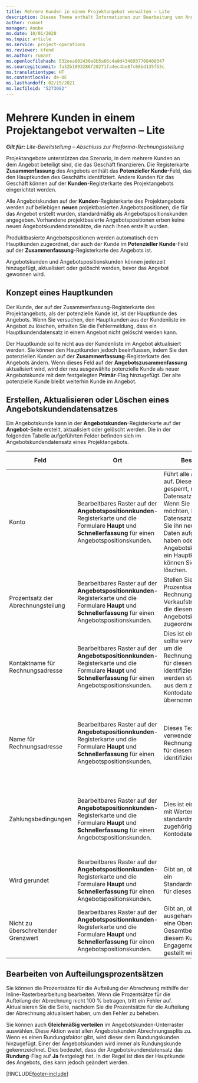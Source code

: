 ```yaml
---
title: Mehrere Kunden in einem Projektangebot verwalten – Lite
description: Dieses Thema enthält Informationen zur Bearbeitung von Angeboten, mit mehreren Kunden, die das Projekt finanzieren. (Sales)
author: rumant
manager: Annbe
ms.date: 10/01/2020
ms.topic: article
ms.service: project-operations
ms.reviewer: kfend
ms.author: rumant
ms.openlocfilehash: 532eea802430e8b5a66c4a0d4348937708400347
ms.sourcegitcommit: fa32b1893286f20271fa4ec4be8fc68bd135f53c
ms.translationtype: HT
ms.contentlocale: de-DE
ms.lasthandoff: 02/15/2021
ms.locfileid: "5273082"
---
```

# <a name="manage-multiple-customers-on-project-quotes---lite"></a>Mehrere Kunden in einem Projektangebot verwalten – Lite

_**Gilt für:** Lite-Bereitstellung – Abschluss zur Proforma-Rechnungsstellung_

Projektangebote unterstützen das Szenario, in dem mehrere Kunden an dem Angebot beteiligt sind, die das Geschäft finanzieren. Die Registerkarte **Zusammenfassung** des Angebots enthält das **Potenzieller Kunde**-Feld, das den Hauptkunden des Geschäfts identifiziert. Andere Kunden für das Geschäft können auf der **Kunden**-Registerkarte des Projektangebots eingerichtet werden.

Alle Angebotskunden auf der **Kunden**-Registerkarte des Projektangebots werden auf beliebigen **neuen** projektbasierten Angebotspositionen, die für das Angebot erstellt wurden, standardmäßig als Angebotspositionskunden angegeben. Vorhandene projektbasierte Angebotspositionen erben keine neuen Angebotskundendatensätze, die nach ihnen erstellt wurden.

Produktbasierte Angebotspositionen werden automatisch dem Hauptkunden zugeordnet, der auch der Kunde im **Potenzieller Kunde**-Feld auf der **Zusammenfassung**-Registerkarte des Angebots ist.

Angebotskunden und Angebotspositionskunden können jederzeit hinzugefügt, aktualisiert oder gelöscht werden, bevor das Angebot gewonnen wird.

## <a name="concept-of-a-primary-customer"></a>Konzept eines Hauptkunden

Der Kunde, der auf der Zusammenfassung-Registerkarte des Projektangebots, als der potenzielle Kunde ist, ist der Hauptkunde des Angebots. Wenn Sie versuchen, den Hauptkunden aus der Kundenliste im Angebot zu löschen, erhalten Sie die Fehlermeldung, dass ein Hauptkundendatensatz in einem Angebot nicht gelöscht werden kann.

Der Hauptkunde sollte nicht aus der Kundenliste im Angebot aktualisiert werden. Sie können den Hauptkunden jedoch beeinflussen, indem Sie den potenziellen Kunden auf der **Zusammenfassung**-Registerkarte des Angebots ändern. Wenn dieses Feld auf der **Angebotszusammenfassung** aktualisiert wird, wird der neu ausgewählte potenzielle Kunde als neuer Angebotskunde mit dem festgelegten **Primär**-Flag hinzugefügt. Der alte potenzielle Kunde bleibt weiterhin Kunde im Angebot.

## <a name="create-update-or-delete-a-quote-customer-record"></a>Erstellen, Aktualisieren oder Löschen eines Angebotskundendatensatzes

Ein Angebotskunde kann in der **Angebotskunden**-Registerkarte auf der **Angebot**-Seite erstellt, aktualisiert oder gelöscht werden. Die in der folgenden Tabelle aufgeführten Felder befinden sich im Angebotskundendatensatz eines Projektangebots.

| **Feld** | **Ort** | **Beschreibung** | **Downstream-Auswirkungen** |
| --- | --- | --- | --- |
| Konto | Bearbeitbares Raster auf der **Angebotspositionnkunden**-Registerkarte und die Formulare **Haupt** und **Schnellerfassung** für einen Angebotspositionskunden. | Führt alle aktiven Konten auf. Dieses Feld wird gesperrt, nachdem der Datensatz erstellt wurde. Wenn Sie ihn aktualisieren möchten, löschen Sie den Datensatz und erstellen Sie ihn neu. Wenn Sie Ist-Daten aufgezeichnet haben oder wenn der Angebotskundendatensatz ein Hauptkunde ist, können Sie den Datensatz löschen. | Angebotspositionskunden werden als Angebotspositionskunden kopiert, wenn eine Angebotsposition erstellt wird. Angebotskunden werden auch zu den Kunden der Projektvertrags kopiert, wenn ein Angebot gewonnen wird. |
| Prozentsatz der Abrechnungsteilung | Bearbeitbares Raster auf der **Angebotspositionnkunden**-Registerkarte und die Formulare **Haupt** und **Schnellerfassung** für einen Angebotspositionskunden. | Stellen Sie den Prozentsatz jeder nicht in Rechnung gestellten Verkaufstransaktion dar, die diesem Angebotskunden zugeordnet wird. | Wird zu neuen Angebotspositionen und zu Projektvertragskunden kopiert. |
| Kontaktname für Rechnungsadresse | Bearbeitbares Raster auf der **Angebotspositionnkunden**-Registerkarte und die Formulare **Haupt** und **Schnellerfassung** für einen Angebotspositionskunden. | Dies ist ein Textfeld und sollte verwendet werden, um die Rechnungskontaktperson für diesen Kunden zu identifizieren. Diese werden standardmäßig aus dem zugehörigen Kontodatensatz übernommen | Wird zu Projektvertragskunden kopiert, wenn ein Angebot gewonnen wird, und anschließend in das Feld „Vertragsname für Rechnungsadresse“ auf der Rechnung kopiert, die für diesen Kunden erstellt wurde. |
| Name für Rechnungsadresse | Bearbeitbares Raster auf der **Angebotspositionnkunden**-Registerkarte und die Formulare **Haupt** und **Schnellerfassung** für einen Angebotspositionskunden. | Dieses Textfeld sollte verwendet werden, um die Rechnungskontaktperson für diesen Kunden zu identifizieren. | Wird zum Projektvertragskunden kopiert, wenn ein Angebot gewonnen wird, und anschließend in das Feld **Vertragsname für Rechnungsadresse** auf der Rechnung kopiert, die für diesen Kunden erstellt wurde. |
| Zahlungsbedingungen | Bearbeitbares Raster auf der **Angebotspositionnkunden**-Registerkarte und die Formulare **Haupt** und **Schnellerfassung** für einen Angebotspositionskunden. | Dies ist ein Optionssatz mit Werten, die standardmäßig aus dem zugehörigen Kontodatensatz stammen. | Wird zum Projektvertragskunden kopiert, wenn ein Angebot gewonnen wird, und anschließend in das Feld **Vertragsname für Rechnungsadresse** auf der Rechnung kopiert, die für diesen Kunden erstellt wurde, |
| Wird gerundet | Bearbeitbares Raster auf der **Angebotspositionnkunden**-Registerkarte und die Formulare **Haupt** und **Schnellerfassung** für einen Angebotspositionskunden. | Gibt an, ob dieser Kunde ein Standardrundungskunde für dieses Geschäft ist. | Wird an die Projektvertragskunden kopiert, wenn ein Angebot gewonnen wird. |
| Nicht zu überschreitender Grenzwert | Bearbeitbares Raster auf der **Angebotspositionnkunden**-Registerkarte und die Formulare **Haupt** und **Schnellerfassung** für einen Angebotspositionskunden. | Gibt an, ob es ein ausgehandeltes Limit oder eine Obergrenze für den Gesamtbetrag gibt, der diesem Kunden für dieses Engagement in Rechnung gestellt wird | Wird an die Projektvertragskunden kopiert, wenn ein Angebot gewonnen wird. |

## <a name="editing-billing-split-percentages"></a>Bearbeiten von Aufteilungsprozentsätzen

Sie können die Prozentsätze für die Aufteilung der Abrechnung mithilfe der Inline-Rasterbearbeitung bearbeiten. Wenn die Prozentsätze für die Aufteilung der Abrechnung nicht 100 % betragen, tritt ein Fehler auf. Aktualisieren Sie die Seite, nachdem Sie die Prozentsätze für die Aufteilung der Abrechnung aktualisiert haben, um den Fehler zu beheben.

Sie können auch **Gleichmäßig verteilen** im Angebotskunden-Unterraster auswählen. Diese Aktion weist allen Angebotskunden Abrechnungssplits zu. Wenn es einen Rundungsfaktor gibt, wird dieser dem Rundungskunden hinzugefügt. Einer der Angebotskunden wird immer als Rundungskunde gekennzeichnet. Dies bedeutet, dass der Angebotskundendatensatz das **Rundung**-Flag auf **Ja** festgelegt hat. In der Regel ist dies der Hauptkunde des Angebots, dies kann jedoch geändert werden.


[!INCLUDE[footer-include](../../includes/footer-banner.md)]